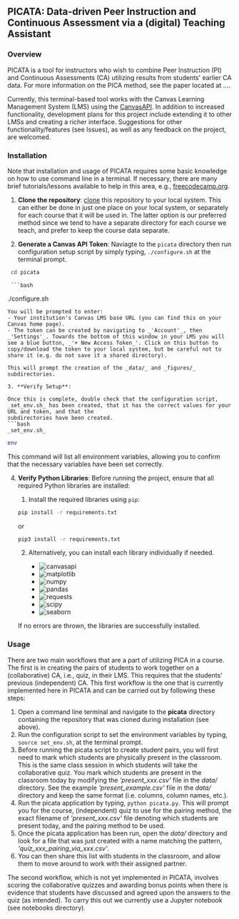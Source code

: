 
## PICATA: Data-driven Peer Instruction and Continuous Assessment via a (digital) Teaching Assistant

### Overview 

PICATA is a tool for instructors who wish to combine Peer Instruction (PI) and
Continuous Assessments (CA) utilizing results from students' earlier CA data.
For more information on the PICA method, see the paper located at .... 

Currently, this terminal-based tool works with the Canvas Learning Management System (LMS) using the 
[CanvasAPI](https://github.com/ucfopen/canvasapi). In addition to increased functionality, development 
plans for this project include extending it to other LMSs and creating a richer interface. Suggestions 
for other functionality/features (see Issues), as well as any feedback on the project, are welcomed. 


### Installation

Note that installation and usage of PICATA requires some basic knowledge on how
to use command line in a terminal. If necessary, there are many brief
tutorials/lessons available to help in this area, e.g.,
[freecodecamp.org](https://www.freecodecamp.org/news/command-line-for-beginners/).

1. **Clone the repository**:
    [clone](https://docs.github.com/en/repositories/creating-and-managing-repositories/cloning-a-repository) this repository to your local system. This can either be done 
in just one place on your local system, or separately for each course that it will be used in. The latter option is our preferred method since we tend to have a separate directory for each course we teach, and prefer to keep the course data separate.

2. **Generate a Canvas API Token**:
    Naviagte to the `picata` directory then run configuration setup script by simply typing, `./configure.sh` at the terminal prompt.
  ```bash
   cd picata
   ```
     ```bash
   ./configure.sh
   ```
   You will be prompted to enter:
   - Your institution's Canvas LMS base URL (you can find this on your Canvas home page).
   - The token can be created by navigating to _'Account'_, then _'Settings'_. Towards the bottom of this window in your LMS you will see a blue button, _'+ New Access Token_'. Click on this button to copy/download the token to your local system, but be careful not to share it (e.g. do not save it a shared directory). 
 
This will prompt the creation of the _data/_ and _figures/_ subdirectories.

3. **Verify Setup**:

Once this is complete, double check that the configuration script, _set_env.sh_ has been created, that it has the correct values for your URL and token, and that the
subdirectories have been created. 
  ```bash
   _set_env.sh_
   ```
   ```bash
   env
   ```
   This command will list all environment variables, allowing you to confirm that the necessary variables have been set correctly.

4. **Verify Python Libraries**:
    Before running the project, ensure that all required Python libraries are installed:
    1. Install the required libraries using `pip`:
    ```bash
    pip install -r requirements.txt 
    ```
    or
    ```bash
    pip3 install -r requirements.txt
    ```
    2. Alternatively, you can install each library individually if needed.

        * ![canvasapi](https://img.shields.io/badge/canvasapi-2.2.0-blue)
        * ![matplotlib](https://img.shields.io/badge/matplotlib-3.3.4-brightgreen)
        * ![numpy](https://img.shields.io/badge/numpy-1.22.0-yellow)
        * ![pandas](https://img.shields.io/badge/pandas-1.3.4-orange)
        * ![requests](https://img.shields.io/badge/requests-2.32.0-red)
        * ![scipy](https://img.shields.io/badge/scipy-1.10.0-lightgrey)
        * ![seaborn](https://img.shields.io/badge/seaborn-0.11.2-blueviolet)

    If no errors are thrown, the libraries are successfully installed.


### Usage

There are two main workflows that are a part of utilizing PICA in a course. The first is in creating the pairs of students 
to work together on a (collaborative) CA, i.e., quiz, in their LMS. This requires that the students' previous (independent) 
CA. This first workflow is the one that is currently implemented here in PICATA and can be carried out by following these steps:
1. Open a command line terminal and navigate to the __picata__ directory containing the repository that was cloned during installation (see above). 
2. Run the configuration script to set the environment variables by typing, `source set_env.sh`, at the terminal prompt. 
3. Before running the picata script to create student pairs, you will first need to mark which students are physically present in the classroom. 
This is the same class session in which students will take the collaborative quiz. You  mark which students are present in the classroom today by modifying the _'present_xxx.csv'_ file in the _data/_ directory. 
See the example _'present_example.csv'_ file in the _data/_ directory and keep the same format (i.e. columns, column names, etc.). 
5. Run the picata application by typing, `python picata.py`.  This will prompt you for the course, (independent) quiz to use for the pairing method, the exact filename of _'present_xxx.csv'_ file denoting 
which students are present today, and the pairing method to be used. 
6. Once the picata application has been run, open the _data/_ directory and look for a file that was just created with a name matching the pattern, _'quiz_xxx_pairing_via_xxx.csv'_. 
7. You can then share this list with students in the classroom, and allow them to move around to work with their assigned partner. 

The second workflow, which is not yet implemented in PICATA, involves scoring the collaborative quizzes and awarding bonus points when there is 
evidence that students have discussed and agreed upon the answers to the quiz (as intended). 
To carry this out we currently use a Jupyter notebook (see notebooks directory). 

